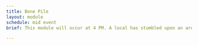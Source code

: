 ```yaml
---
title: Bone Pile
layout: module
schedule: mid event
brief: This module will occur at 4 PM. A local has stumbled upon an area that has a number of bones from undead and is looking for adventurers to see if it is dangerous. The adventurers may stop the reforming undead by destroying a device that has been implanted into the ground at the center of the bone yard. Red bone undead will have multiple resets and 1 leaf per reset as treasure. They may be harvested for 1 basic resource. PROP Technological Ground Implant

---
```

